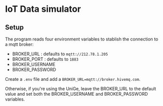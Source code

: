 # IoT Data simulator

## Setup

The program reads four environment variables to stablish the connection to a mqtt broker:

- BROKER_URL : defaults to `mqtt://212.78.1.205`
- BROKER_PORT : defaults to `1883`
- BROKER_USERNAME
- BROKER_PASSWORD

Create a `.env` file and add a `BROKER_URL=mqtt://broker.hivemq.com`.

Otherwise, if you're using the UniGe, leave the BROKER_URL to the default value and set both the
BROKER_USERNAME and BROKER_PASSWORD variables.
